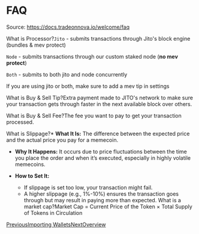 
# FAQ

Source: https://docs.tradeonnova.io/welcome/faq

What is Processor?`Jito` - submits transactions through Jito's block engine (bundles & mev protect) 

`Node` - submits transactions through our custom staked node (**no mev protect**)

`Both` - submits to both jito and node concurrently

If you are using jito or both, make sure to add a mev tip in settings

What is Buy & Sell Tip?Extra payment made to JITO's network to make sure your transaction gets through faster in the next available block over others. 

What is Buy & Sell Fee?The fee you want to pay to get your transaction processed. 

What is Slippage?* **What It Is:** The difference between the expected price and the actual price you pay for a memecoin.
* **Why It Happens:** It occurs due to price fluctuations between the time you place the order and when it’s executed, especially in highly volatile memecoins.
* **How to Set It:**

	+ If slippage is set too low, your transaction might fail.
	+ A higher slippage (e.g., 1%-10%) ensures the transaction goes through but may result in paying more than expected.
What is a market cap?Market Cap = Current Price of the Token × Total Supply of Tokens in Circulation

[PreviousImporting Wallets](/welcome/setting-up/importing-wallets)[NextOverview](/modules/overview)
